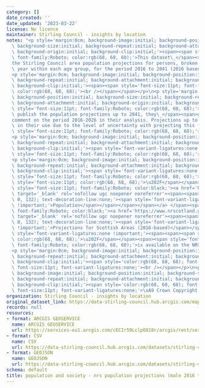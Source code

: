 ```yaml
---
category: []
date_created: ''
date_updated: '2023-03-22'
license: No licence
maintainer: Stirling Council - insights by location
notes: "<p style='margin:0cm; background-image:initial; background-position:initial;\
  \ background-size:initial; background-repeat:initial; background-attachment:initial;\
  \ background-origin:initial; background-clip:initial;'><span><span style='font-size:11pt;\
  \ font-family:Roboto; color:rgb(68, 68, 68);'>This dataset\_</span><span>contains</span><span>\_\
  the Stirling Council area population projections for persons, broken down by single\
  \ year within each age group, for the period 2016 to 2041 (2016 based).</span></span></p>\n\
  <p style='margin:0cm; background-image:initial; background-position:initial; background-size:initial;\
  \ background-repeat:initial; background-attachment:initial; background-origin:initial;\
  \ background-clip:initial;'><span><span style='font-size:11pt; font-family:Roboto;\
  \ color:rgb(68, 68, 68);'><br /></span></span></p>\n<p style='margin:0cm; background-image:initial;\
  \ background-position:initial; background-size:initial; background-repeat:initial;\
  \ background-attachment:initial; background-origin:initial; background-clip:initial;'><span><span\
  \ style='font-size:11pt; font-family:Roboto; color:rgb(68, 68, 68);'>Although NRS\
  \ publish the population projections up to 2041, they\_</span><span>generally only</span><span>\_\
  comment on the period 2016-2026 in their analysis. Projections up to 2041 have limitations\
  \ in their use due to the level of uncertainty with projecting this far ahead.</span></span><span><span><span\
  \ style='font-size:11pt; font-family:Roboto; color:rgb(68, 68, 68);'>\_</span></span></span></p>\n\
  <p style='margin:0cm; background-image:initial; background-position:initial; background-size:initial;\
  \ background-repeat:initial; background-attachment:initial; background-origin:initial;\
  \ background-clip:initial;'><span style='font-variant-ligatures:none !important;'><span><span><span\
  \ style='font-size:11pt; font-family:Roboto; color:rgb(68, 68, 68);'><br /></span></span></span></span></p>\n\
  <p style='margin:0cm; background-image:initial; background-position:initial; background-size:initial;\
  \ background-repeat:initial; background-attachment:initial; background-origin:initial;\
  \ background-clip:initial;'><span style='font-variant-ligatures:none !important;'><span><span><span\
  \ style='font-size:11pt; font-family:Roboto; color:rgb(68, 68, 68);'>The full</span></span><span><span\
  \ style='font-size:11pt; color:rgb(68, 68, 68);'>\u202F</span></span></span></span><span\
  \ style='font-size:11pt; font-family:Roboto; color:black;'><a href='https://www.nrscotland.gov.uk/statistics-and-data/statistics/statistics-by-theme/population/population-projections/sub-national-population-projections/2016-based'\
  \ target='_blank' rel='nofollow ugc noopener noreferrer'><span><span><span style='color:rgb(86,\
  \ 0, 132); text-decoration-line:none;'><span style='font-variant-ligatures:none\
  \ !important;'>Population</span></span></span></span></a> </span><span style='font-size:11pt;\
  \ font-family:Roboto; color:black;'><a href='https://www.nrscotland.gov.uk/statistics-and-data/statistics/statistics-by-theme/population/population-projections/sub-national-population-projections/2016-based'\
  \ target='_blank' rel='nofollow ugc noopener noreferrer'><span><span><span style='color:rgb(86,\
  \ 0, 132); text-decoration-line:none;'><span style='font-variant-ligatures:none\
  \ !important;'>Projections for Scottish Areas (2016-based)</span></span></span></span></a></span><span\
  \ style='font-variant-ligatures:none !important;'><span><span><span style='font-size:11pt;\
  \ color:rgb(68, 68, 68);'>\u202F</span></span><span><span style='font-size:11pt;\
  \ font-family:Roboto; color:rgb(68, 68, 68);'>is available on the NRS website.</span></span></span></span></p>\n\
  <p style='margin:0cm; background-image:initial; background-position:initial; background-size:initial;\
  \ background-repeat:initial; background-attachment:initial; background-origin:initial;\
  \ background-clip:initial;'><span style='color:rgb(68, 68, 68); font-family:Roboto;\
  \ font-size:11pt; font-variant-ligatures:none;'><br /></span></p>\n<p style='margin:0cm;\
  \ background-image:initial; background-position:initial; background-size:initial;\
  \ background-repeat:initial; background-attachment:initial; background-origin:initial;\
  \ background-clip:initial;'><span style='color:rgb(68, 68, 68); font-family:Roboto;\
  \ font-size:11pt; font-variant-ligatures:none;'>\xA9 Crown Copyright 2018.</span></p>"
organization: Stirling Council - insights by location
original_dataset_link: https://data-stirling-council.hub.arcgis.com/maps/stirling-council::population-and-society-nrs-population-projections-male-2016-to-2041
records: null
resources:
- format: ARCGIS GEOSERVICE
  name: ARCGIS GEOSERVICE
  url: https://services-eu1.arcgis.com/cECIr59LclpO818r/arcgis/rest/services/population%20and%20society%20-%20nrs%20population%20projections%20(male%202016)/FeatureServer/0
- format: CSV
  name: CSV
  url: https://data-stirling-council.hub.arcgis.com/datasets/stirling-council::population-and-society-nrs-population-projections-male-2016-to-2041.csv?outSR=%7B%22latestWkid%22%3A3857%2C%22wkid%22%3A102100%7D
- format: GEOJSON
  name: GEOJSON
  url: https://data-stirling-council.hub.arcgis.com/datasets/stirling-council::population-and-society-nrs-population-projections-male-2016-to-2041.geojson?outSR=%7B%22latestWkid%22%3A3857%2C%22wkid%22%3A102100%7D
schema: default
title: population and society - nrs population projections (male 2016 to 2041)
---
```

